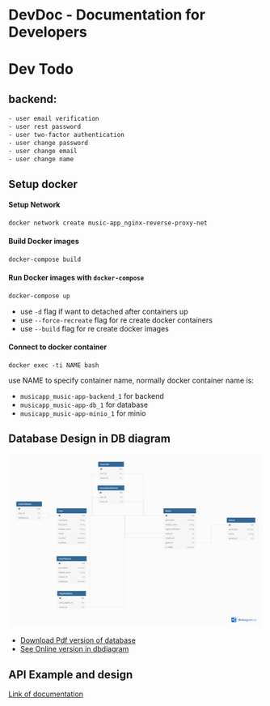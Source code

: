 # DevDoc - Documentation for Developers
# Dev Todo
## backend:
    - user email verification
    - user rest password
    - user two-factor authentication
    - user change password
    - user change email
    - user change name
## Setup docker
#### Setup Network

```bash
docker network create music-app_nginx-reverse-proxy-net
```

#### Build Docker images

```bash
docker-compose build
```
#### Run Docker images with `docker-compose`
```bash
docker-compose up
```
- use `-d` flag if want to detached after containers up
- use `--force-recreate` flag for re create docker containers 
- use `--build` flag for re create docker images

#### Connect to docker container
```
docker exec -ti NAME bash 
```
use NAME to specify container name, normally docker container name is:

- `musicapp_music-app-backend_1` for backend
 - `musicapp_music-app-db_1` for database
 - `musicapp_music-app-minio_1` for minio

## Database Design in DB diagram
![Database Design Of Music App](/assets/DatabaseDesign.png)

- [Download Pdf version of database](/assets/DatabaseDesign.pdf)
- [See Online version in dbdiagram](https://dbdiagram.io/d/620b9b8f85022f4ee598fca9)

## API Example and design
[Link of documentation](/backend/docs/index.html)